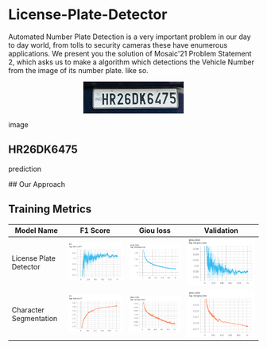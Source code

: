 # License-Plate-Detector
Automated Number Plate Detection is a very important problem in our day to day world, from tolls to security cameras these have enumerous applications.
We present you the solution of Mosaic'21 Problem Statement 2, which asks us to make a algorithm which detections the Vehicle Number from the image of its number plate.
like so.
<p align="center">
<img src="sample_plates/plate_1.jpg?raw=true" align="center"/>

image
<h2>HR26DK6475</h2>
prediction
</p>
## Our Approach


## Training Metrics
|Model Name| F1 Score| Giou loss | Validation |
|--|--|--|--|
|License Plate Detector|![F1_score](curves/license_train_f1.png?raw=true)|![Giou_loss](curves/license_train_loss.png?raw=true)|![Giou_val_loss](curves/license_val_loss.png?raw=true)|
|Character Segmentation|![F1_score](curves/character_train_f1.png?raw=true)|![Giou_loss](curves/character_train_loss.png?raw=true)|![Giou_val_loss](curves/character_val_loss.png?raw=true)|

